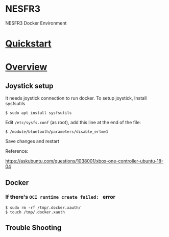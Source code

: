 # NESFR3
NESFR3 Docker Environment

# [Quickstart]

[Quickstart]: https://github.com/wom-ai/nesfr3_workspace/wiki/Quickstart

# [Overview]
[Overview]: https://github.com/wom-ai/nesfr3_workspace/wiki/Overview

## Joystick setup
It needs joystick connection to run docker.
To setup joystick,
Install sysfsutils
```
$ sudo apt install sysfsutils
```
Edit `/etc/sysfs.conf` (as root), add this line at the end of the file:
```
$ /module/bluetooth/parameters/disable_ertm=1
```
Save changes and restart

Reference:

https://askubuntu.com/questions/1038001/xbox-one-controller-ubuntu-18-04

## Docker
### If there's `OCI runtime create failed: ` error
```
$ sudo rm -rf /tmp/.docker.xauth/
$ touch /tmp/.docker.xauth
```

## Trouble Shooting

